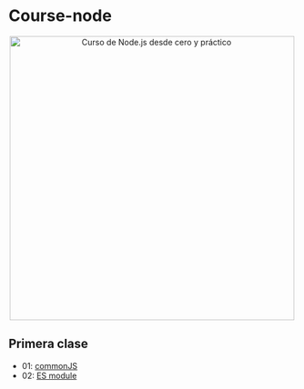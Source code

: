 # Course-node
<div align="center">

<img alt="Curso de Node.js desde cero y práctico" src="https://upload.wikimedia.org/wikipedia/commons/d/d9/Node.js_logo.svg" width="500">

</div>

## Primera clase
- 01: [commonJS](https://github.com/FedericoBordini/Course-node/tree/main/Primera-clase/cjs)
- 02: [ES module](https://github.com/FedericoBordini/Course-node/tree/main/Primera-clase/mjs)
